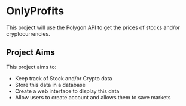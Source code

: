 # OnlyProfits
This project will use the Polygon API to get the prices of stocks and/or cryptocurrencies.

## Project Aims
This project aims to:
* Keep track of Stock and/or Crypto data
* Store this data in a database
* Create a web interface to display this data
* Allow users to create account and allows them to save markets
